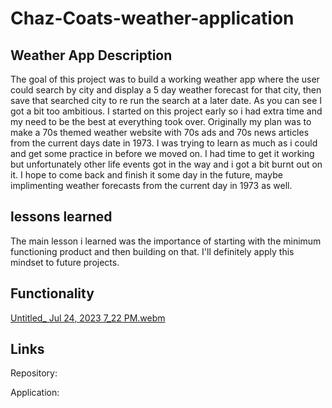 # Chaz-Coats-weather-application
## Weather App Description
The goal of this project was to build a working weather app where the user could search by city and display a 5 day weather forecast for that city, then save that searched city to re run the search at a later date. As you can see I got a bit too ambitious. I started on this project early so i had extra time and my need to be the best at everything took over. Originally my plan was to make a 70s themed weather website with 70s ads and 70s news articles from the current days date in 1973. I was trying to learn as much as i could and get some practice in before we moved on. I had time to get it working but unfortunately other life events got in the way and i got a bit burnt out on it. I hope to come back and finish it some day in the future, maybe implimenting weather forecasts from the current day in 1973 as well. 

## lessons learned
The main lesson i learned was the importance of starting with the minimum functioning product and then building on that. I'll definitely apply this mindset to future projects.

## Functionality 
[Untitled_ Jul 24, 2023 7_22 PM.webm](https://github.com/ChazCoats98/Chaz-Coats-weather-application/assets/134428862/19254a3c-a6b5-4351-a35b-797ead06bdeb)




## Links 
Repository:

Application:
